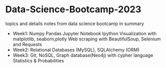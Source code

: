 # Data-Science-Bootcamp-2023
topics and details notes from data science bootcamp in summary

- Week1:
Numpy
Pandas
Jupyter Notebook
Ipython
Visualization with matplotlib, seaborn,plotly
Web scraping with BeautifulSoup, Selenium and Requests
- Week2:
Relational Databases (MySQL), SQLAlchemy (ORM)
- Week3:
Git,
NoSQL, Graph database(Neo4j) with cypher language
Statistics & Probabilities
